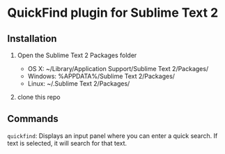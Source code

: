 QuickFind plugin for Sublime Text 2
===================================

Installation
------------

1. Open the Sublime Text 2 Packages folder

    - OS X: ~/Library/Application Support/Sublime Text 2/Packages/
    - Windows: %APPDATA%/Sublime Text 2/Packages/
    - Linux: ~/.Sublime Text 2/Packages/

2. clone this repo

Commands
--------

`quickfind`: Displays an input panel where you can enter a quick search.  If text is selected, it will search for that text.
